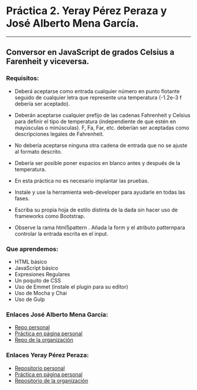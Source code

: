 # Práctica 2. Yeray Pérez Peraza y José Alberto Mena García.
---

## Conversor en JavaScript de grados Celsius a Farenheit y viceversa.


### Requisitos:


  + Deberá aceptarse como entrada cualquier número en punto flotante seguido de cualquier letra que represente una temperatura (-1.2e-3 f debería ser aceptado).

  + Deberán aceptarse cualquier prefijo de las cadenas Fahrenheit y Celsius para definir el tipo de temperatura (independiente de que estén en mayúsculas o minúsculas). F, Fa, Far, etc. deberían ser aceptadas como descripciones legales de Fahrenheit.

  + No debería aceptarse ninguna otra cadena de entrada que no se ajuste al formato descrito.

  + Debería ser posible poner espacios en blanco antes y después de la temperatura.

  + En esta práctica no es necesario implantar las pruebas.

  + Instale y use la herramienta web-developer para ayudarle en todas las fases.

  + Escriba su propia hoja de estilo distinta de la dada sin hacer uso de frameworks como Bootstrap.

  + Observe la rama html5pattern . Añada la form y el atributo patternpara controlar la entrada escrita en el input.





### Que aprendemos:

* HTML básico
* JavaScript básico
* Expresiones Regulares
* Un poquito de CSS
* Uso de Emmet (instale el plugin para su editor)
* Uso de Mocha y Chai
* Uso de Gulp


### Enlaces José Alberto Mena García:
+ [Repo personal](https://github.com/alu0100768893/introduccion-josemena-yerayperez)
+ [Práctica en página personal](http://alu0100768893.github.io/DSI/P2/index.html)
+ [Repo de la organización](https://github.com/ULL-ESIT-GRADOII-DSI/introduccion-josemena-yerayperez)


### Enlaces Yeray Pérez Peraza:
+ [Repositorio personal](https://github.com/alu0100768893/introduccion-josemena-yerayperez)
+ [Práctica en página personal](http://alu0100783612.github.io/DSI/prac2/index.html)
+ [Repositorio de la organización](https://github.com/ULL-ESIT-GRADOII-DSI/introduccion-josemena-yerayperez)
